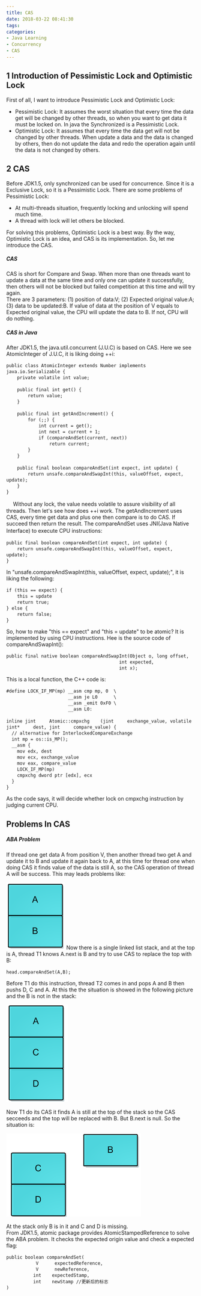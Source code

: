 ```yaml
---
title: CAS
date: 2018-03-22 08:41:30
tags:
categories:
- Java Learning
- Concurrency
- CAS
---
```

## 1 Introduction of Pessimistic Lock and Optimistic Lock
First of all, I want to introduce Pessimistic Lock and Optimistic Lock:

- Pessimistic Lock: It assumes the worst situation that every time the data get will be changed by other threads, so when you want to get data it must be locked on. In java the Synchronized is a Pessimistic Lock.
- Optimistic Lock: It assumes that every time the data get will not be changed by other threads. When update a data and the data is changed by others, then do not update the data and redo the operation again until the data is not changed by others.   

## 2 CAS
Before JDK1.5, only synchronized can be used for concurrence. Since it is a Exclusive Lock, so it is a Pessimistic Lock. There are some problems of Pessimistic Lock:

- At multi-threads situation, frequently locking and unlocking will spend much time.
- A thread with lock will let others be blocked.

For solving this problems, Optimistic Lock is a best way. By the way, Optimistic Lock is an idea, and CAS is its implementation. So, let me introduce the CAS.<br>

##### CAS
CAS is short for Compare and Swap. When more than one threads want to update a data at the same time and only one can update it successfully, then others will not be blocked but failed competition at this time and will try again.<br>
There are 3 parameters: (1) position of data:V; (2) Expected original value:A; (3) data to be updated:B. If value of data at the position of V equals to Expected original value, the CPU will update the data to B. If not, CPU will do nothing. <br>

##### CAS in Java
After JDK1.5, the java.util.concurrent (J.U.C) is based on CAS. Here we see AtomicInteger of J.U.C, it is liking doing ++i:

	public class AtomicInteger extends Number implements java.io.Serializable {  
	    private volatile int value; 
	
	    public final int get() {  
	        return value;  
	    }  
	
	    public final int getAndIncrement() {  
	        for (;;) {  
	            int current = get();  
	            int next = current + 1;  
	            if (compareAndSet(current, next))  
	                return current;  
	        }  
	    }  
	
	    public final boolean compareAndSet(int expect, int update) {  
	        return unsafe.compareAndSwapInt(this, valueOffset, expect, update);  
	    }  
	}

　
Without any lock, the value needs volatile to assure visibility of all threads. Then let's see how does ++i work. The getAndIncrement uses CAS, every time get data and plus one then compare is to do CAS. If succeed then return the result. The compareAndSet uses JNI(Java Native Interface) to execute CPU instructions: 　　

	public final boolean compareAndSet(int expect, int update) {   
	    return unsafe.compareAndSwapInt(this, valueOffset, expect, update);
	}

In "unsafe.compareAndSwapInt(this, valueOffset, expect, update);", it is liking the following:

	if (this == expect) {
	    this = update
	    return true;
	} else {
	    return false;
	}

So, how to make "this == expect" and "this = update" to be atomic? It is implemented by using CPU instructions. Hee is the source code of compareAndSwapInt():

	public final native boolean compareAndSwapInt(Object o, long offset,
                                              int expected,
                                              int x);


This is a local function, the C++ code is:
	
	#define LOCK_IF_MP(mp) __asm cmp mp, 0  \
	                       __asm je L0      \
	                       __asm _emit 0xF0 \
	                       __asm L0:
	
	inline jint     Atomic::cmpxchg    (jint     exchange_value, volatile jint*     dest, jint     compare_value) {
	  // alternative for InterlockedCompareExchange
	  int mp = os::is_MP();
	  __asm {
	    mov edx, dest
	    mov ecx, exchange_value
	    mov eax, compare_value
	    LOCK_IF_MP(mp)
	    cmpxchg dword ptr [edx], ecx
	  }
	}

As the code says, it will decide whether lock on cmpxchg instruction by judging current CPU.

## Problems In CAS
##### ABA Problem
If thread one get data A from position V, then another thread two get A and update it to B and update it again back to A, at this time for thread one when doing CAS it finds value of the data is still A, so the CAS operation of thread A will be success. This may leads problems like:

![](Concurrency-Java-CAS/1.png)
Now there is a single linked list stack, and at the top is A, thread T1 knows A.next is B and try to use CAS to replace the top with B:
	
	head.compareAndSet(A,B);

Before T1 do this instruction, thread T2 comes in and pops A and B then pushs D, C and A. At this the the situation is showed in the following picture and the B is not in the stack:

![](Concurrency-Java-CAS/2.png)

Now T1 do its CAS it finds A is still at the top of the stack so the CAS secceeds and the top will be replaced with B. But B.next is null. So the situation is: 

![](Concurrency-Java-CAS/3.png)

At the stack only B is in it and C and D is missing.<br>
From JDK1.5, atomic package provides AtomicStampedReference to solve the ABA problem. It checks the expected origin value and check a expected flag:

	public boolean compareAndSet(
               V      expectedReference,
               V      newReference,
              int    expectedStamp,
              int    newStamp //更新后的标志
	)